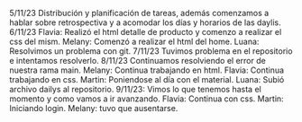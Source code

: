 5/11/23 Distribución y planificación de tareas, además comenzamos a hablar sobre retrospectiva y a acomodar los días y horarios de las daylis.
6/11/23 
Flavia: Realizó el html detalle de producto y comenzo a realizar el css del mism.
Melany: Comenzó a realizar el html del home. 
Luana: Resolvimos un problema con git.
7/11/23 Tuvimos problema en el repositorio e intentamos resolverlo.
8/11/23 Continuamos resolviendo el error de nuestra rama main.
Melany: Continua trabajando en html.
Flavia: Continua trabajando en css.
Martin: Poniendose al día con el material.
Luana: Subió archivo dailys al repositorio.
9/11/23: Vimos lo que tenemos hasta el momento y como vamos a ir avanzando.
Flavia: Continua con css.
Martin: Iniciando login.
Melany: tuvo que ausentarse.
